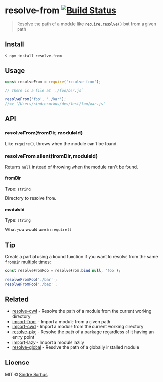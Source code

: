 # resolve-from [![Build Status](https://travis-ci.org/sindresorhus/resolve-from.svg?branch=master)](https://travis-ci.org/sindresorhus/resolve-from)

> Resolve the path of a module like [`require.resolve()`](https://nodejs.org/api/globals.html#globals_require_resolve)
> but from a given path

## Install

```
$ npm install resolve-from
```

## Usage

```js
const resolveFrom = require('resolve-from');

// There is a file at `./foo/bar.js`

resolveFrom('foo', './bar');
//=> '/Users/sindresorhus/dev/test/foo/bar.js'
```

## API

### resolveFrom(fromDir, moduleId)

Like `require()`, throws when the module can't be found.

### resolveFrom.silent(fromDir, moduleId)

Returns `null` instead of throwing when the module can't be found.

#### fromDir

Type: `string`

Directory to resolve from.

#### moduleId

Type: `string`

What you would use in `require()`.

## Tip

Create a partial using a bound function if you want to resolve from the same `fromDir` multiple times:

```js
const resolveFromFoo = resolveFrom.bind(null, 'foo');

resolveFromFoo('./bar');
resolveFromFoo('./baz');
```

## Related

- [resolve-cwd](https://github.com/sindresorhus/resolve-cwd) - Resolve the path of a module from the current working
  directory
- [import-from](https://github.com/sindresorhus/import-from) - Import a module from a given path
- [import-cwd](https://github.com/sindresorhus/import-cwd) - Import a module from the current working directory
- [resolve-pkg](https://github.com/sindresorhus/resolve-pkg) - Resolve the path of a package regardless of it having an
  entry point
- [import-lazy](https://github.com/sindresorhus/import-lazy) - Import a module lazily
- [resolve-global](https://github.com/sindresorhus/resolve-global) - Resolve the path of a globally installed module

## License

MIT © [Sindre Sorhus](https://sindresorhus.com)
